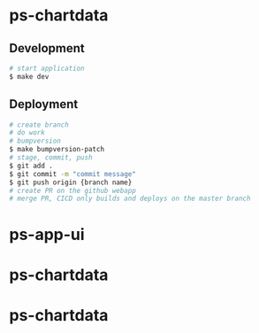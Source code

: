 # ps-chartdata

## Development

```bash
# start application
$ make dev
```

## Deployment

```bash
# create branch
# do work
# bumpversion
$ make bumpversion-patch
# stage, commit, push
$ git add .
$ git commit -m "commit message"
$ git push origin {branch name}
# create PR on the github webapp
# merge PR, CICD only builds and deploys on the master branch
```
# ps-app-ui
# ps-chartdata
# ps-chartdata
